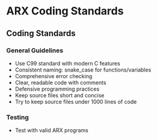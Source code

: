 # ARX Coding Standards

## Coding Standards

### General Guidelines
- Use C99 standard with modern C features
- Consistent naming: snake_case for functions/variables
- Comprehensive error checking
- Clear, readable code with comments
- Defensive programming practices
- Keep source files short and concise
- Try to keep source files under 1000 lines of code

### Testing
- Test with valid ARX programs